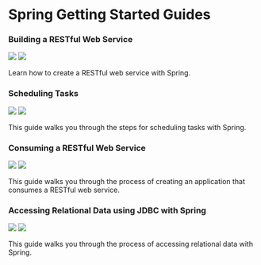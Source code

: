 Spring Getting Started Guides
===

### Building a RESTful Web Service

[![](https://img.shields.io/static/v1?label=doc&message=Building%20a%20RESTful%20Web%20Service&color=green)](https://spring.io/guides/gs/rest-service/) 
[![](https://img.shields.io/static/v1?label=note&message=rest-service&color=blue)](rest-service) 

Learn how to create a RESTful web service with Spring.

### Scheduling Tasks

[![](https://img.shields.io/static/v1?label=doc&message=Scheduling%20Tasks&color=green)](https://spring.io/guides/gs/scheduling-tasks/) 
[![](https://img.shields.io/static/v1?label=note&message=(still%20in)rest-service&color=blue)](rest-service) 

This guide walks you through the steps for scheduling tasks with Spring.

### Consuming a RESTful Web Service

[![](https://img.shields.io/static/v1?label=doc&message=Consuming%20a%20RESTful%20Web%20Service&color=green)](https://spring.io/guides/gs/consuming-rest/) 
[![](https://img.shields.io/static/v1?label=note&message=consuming-rest&color=blue)](consuming-rest) 

This guide walks you through the process of creating an application that consumes a RESTful web service.

### Accessing Relational Data using JDBC with Spring

[![](https://img.shields.io/static/v1?label=doc&message=Accessing%20Relational%20Data%20using%20JDBC%20with%20Spring&color=green)](https://spring.io/guides/gs/relational-data-access/)
[![](https://img.shields.io/static/v1?label=note&message=relational-data-access&color=blue)](relational-data-access) 

This guide walks you through the process of accessing relational data with Spring.